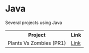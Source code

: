 # Java

Several projects using Java

<table>
  <tr>
    <th>Project</th>
    <th>Link</th>
  </tr>
  <tr>
    <td>Plants Vs Zombies (PR1) </td>
    <td><a href=https://github.com/javVM/Java/tree/main/PvsZ>Link</a></td>
  </tr>
</table>
